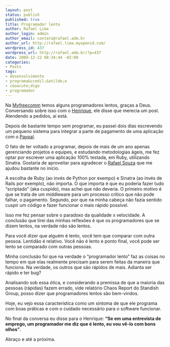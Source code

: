 ```yaml
--- 
layout: post
status: publish
published: true
title: Programador lento
author: Rafael Lima
author_login: admin
author_email: contato@rafael.adm.br
author_url: http://rafael.lima.myopenid.com/
wordpress_id: 437
wordpress_url: http://rafael.adm.br/?p=437
date: 2009-12-22 08:34:44 -02:00
categories: 
- Posts
tags: 
- desenvolvimento
- programa&ccedil;&atilde;o
- c&oacute;digo
- programador
---
```

Na <a href="http://myfreecomm.com.br">Myfreecomm</a> temos alguns programadores lentos, gra&ccedil;as a Deus. Conversando sobre isso com o <a href="http://henriquebastos.net">Henrique</a>, ele disse que merecia um post. Atendendo a pedidos, a&iacute; est&aacute;.

Depois de bastante tempo sem programar, eu passei dois dias escrevendo um pequeno sistema para integrar a parte de pagamento de uma aplica&ccedil;&atilde;o com o <a href="http://paypal.com">Paypal</a>.

O fato de ter voltado a programar, depois de mais de um ano apenas gerenciando projetos e equipes, e estudando metodologias &aacute;geis, me fez optar por escrever uma aplica&ccedil;&atilde;o 100% testada, em Ruby, utilizando Sinatra. Gostaria de aproveitar para agradecer o <a href="http://rafaelss.com/">Rafael Souza</a> que me ajudou bastante no in&iacute;cio.

A escolha de Ruby (ao inv&eacute;s de Python por exempo) e Sinatra (ao inv&eacute;s de Rails por exemplo), n&atilde;o importa. O que importa &eacute; que eu poderia fazer tudo &ldquo;scriptado&rdquo; (aka cuspido), mas achei que n&atilde;o deveria. O primeiro motivo &eacute; que se trata de um middleware para um processo cr&iacute;tico que n&atilde;o pode falhar, o pagamento. Segundo, por que na minha cabe&ccedil;a n&atilde;o fazia sentido cuspir um c&oacute;digo e fazer funcionar o mais r&aacute;pido poss&iacute;vel.

Isso me fez pensar sobre o paradoxo da qualidade x velocidade. A conclus&atilde;o que tirei das minhas reflex&otilde;es &eacute; que os programadores que se dizem lentos, na verdade n&atilde;o s&atilde;o lentos.

Para voc&ecirc; dizer que algu&eacute;m &eacute; lento, voc&ecirc; tem que comparar com outra pessoa. Lentid&atilde;o &eacute; relativo. Voc&ecirc; n&atilde;o &eacute; lento e ponto final, voc&ecirc; pode ser lento se comparado com outras pessoas.

Minha conclus&atilde;o foi que na verdade o &ldquo;programador lento&rdquo; faz as coisas no tempo em que elas realmente precisam para serem feitas da maneira que funciona. Na verdade, os outros que s&atilde;o r&aacute;pidos de mais. Adianta ser r&aacute;pido e ter bug?

Analisando sob essa &oacute;tica, e considerando a premissa de que a maioria das pessoas (r&aacute;pidas) fazem errado, vide relat&oacute;rio Chaos Report do Standish Group, posso dizer que programadores lentos s&atilde;o bem-vindos.

Hoje, eu vejo essa caracter&iacute;stica como um sintoma de que ele programa com boas pr&aacute;ticas e com o cuidado necess&aacute;rio para o software funcionar.

No final da conversa eu disse para o Henrique: <strong>&ldquo;Se em uma entrevista de emprego, um programador me diz que &eacute; lento, eu vou v&ecirc;-lo com bons olhos&rdquo;</strong>.

Abra&ccedil;o e at&eacute; a pr&oacute;xima.
